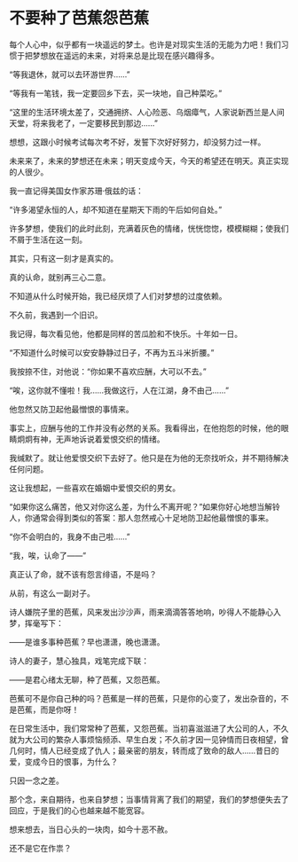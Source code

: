 # 不要种了芭蕉怨芭蕉

每个人心中，似乎都有一块遥远的梦土。也许是对现实生活的无能为力吧！我们习惯于把梦想放在遥远的未来，对将来总是比现在感兴趣得多。

“等我退休，就可以去环游世界……”

“等我有一笔钱，我一定要回乡下去，买一块地，自己种菜吃。”

“这里的生活环境太差了，交通拥挤、人心险恶、乌烟瘴气，人家说新西兰是人间天堂，将来我老了，一定要移民到那边……”

想想，这跟小时候考试每次考不好，发誓下次好好努力，却没努力过一样。

未来来了，未来的梦想还在未来；明天变成今天，今天的希望还在明天。真正实现的人很少。

我一直记得美国女作家苏珊·俄兹的话：

“许多渴望永恒的人，却不知道在星期天下雨的午后如何自处。”

许多梦想，使我们的此时此刻，充满着灰色的情绪，恍恍惚惚，模模糊糊；使我们不屑于生活在这一刻。

其实，只有这一刻才是真实的。

真的认命，就别再三心二意。

不知道从什么时候开始，我已经厌烦了人们对梦想的过度依赖。

不久前，我遇到一个旧识。

我记得，每次看见他，他都是同样的苦瓜脸和不快乐。十年如一日。

“不知道什么时候可以安安静静过日子，不再为五斗米折腰。”

我按捺不住，对他说：“你如果不喜欢应酬，大可以不去。”

“唉，这你就不懂啦！我……我做这行，人在江湖，身不由己……”

他忽然又防卫起他最憎恨的事情来。

事实上，应酬与他的工作并没有必然的关系。我看得出，在他抱怨的时候，他的眼睛炯炯有神，无声地诉说着爱恨交织的情绪。

我缄默了。就让他爱恨交织下去好了。他只是在为他的无奈找听众，并不期待解决任何问题。

这让我想起，一些喜欢在婚姻中爱恨交织的男女。

“如果你这么痛苦，他又对你这么差，为什么不离开呢？”如果你好心地想当解铃人，你通常会得到类似的答案：那人忽然戒心十足地防卫起他最憎恨的事来。

“你不会明白的，我身不由己啦……”

“我，唉，认命了——”

真正认了命，就不该有怨言绯语，不是吗？

从前，有这么一副对子。

诗人嫌院子里的芭蕉，风来发出沙沙声，雨来滴滴答答地响，吵得人不能静心入梦，挥毫写下：

——是谁多事种芭蕉？早也潇潇，晚也潇潇。

诗人的妻子，慧心独具，戏笔完成下联：

——是君心绪太无聊，种了芭蕉，又怨芭蕉。

芭蕉可不是你自己种的吗？芭蕉是一样的芭蕉，只是你的心变了，发出杂音的，不是芭蕉，而是你呀！

在日常生活中，我们常常种了芭蕉，又怨芭蕉。当初喜滋滋进了大公司的人，不久就为大公司的繁杂人事烦恼频添、早生白发；不久前才因一见钟情而日夜相望，曾几何时，情人已经变成了仇人；最亲密的朋友，转而成了致命的敌人……昔日的爱，变成今日的恨事，为什么？

只因一念之差。

那个念，来自期待，也来自梦想；当事情背离了我们的期望，我们的梦想便失去了回应，于是我们的心也越来越不能宽容。

想来想去，当日心头的一块肉，如今十恶不赦。

还不是它在作祟？